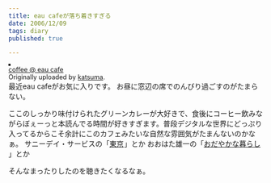 ```yaml
---
title: eau cafeが落ち着きすぎる
date: 2006/12/09
tags: diary
published: true

---
```


<a href="http://www.flickr.com/photos/katsuma/317756039/" title="photo sharing"><img src="http://static.flickr.com/141/317756039_5efa3fcb63_m.jpg" alt="" style="border: solid 2px #000000;" /></a>
<br />
<span style="font-size: 0.9em; margin-top: 0px;"><a href="http://www.flickr.com/photos/katsuma/317756039/">coffee @ eau cafe</a> 
<br />
Originally uploaded by <a href="http://www.flickr.com/people/katsuma/">katsuma</a>.
</span>
<br clear="all" />
最近eau cafeがお気に入りです。
お昼に窓辺の席でのんびり過ごすのがたまらない。



ここのしっかり味付けられたグリーンカレーが大好きで、食後にコーヒー飲みながらぼぇーっと本読んでる時間が好きすぎます。普段デジタルな世界にどっぷり入ってるからこそ余計にこのカフェみたいな自然な雰囲気がたまんないのかなぁ。
サニーデイ・サービスの「<a href="http://www.amazon.co.jp/gp/redirect.html?ie=UTF8&location=http%3A%2F%2Fwww.amazon.co.jp%2Fgp%2Fproduct%2FB00005FE0A&tag=katsumatv-22&linkCode=ur2&camp=247&creative=1211">東京</a><img src="http://www.assoc-amazon.jp/e/ir?t=katsumatv-22&amp;l=ur2&amp;o=9" width="1" height="1" border="0" alt="" style="border:none !important; margin:0px !important;" />」とか
おおはた雄一の「<a href="http://www.amazon.co.jp/gp/redirect.html?ie=UTF8&location=http%3A%2F%2Fwww.amazon.co.jp%2F%25E3%2583%25A9%25E3%2582%25B0%25E3%2583%25BB%25E3%2582%25BF%25E3%2582%25A4%25E3%2583%25A0-%25E3%2581%258A%25E3%2581%258A%25E3%2581%25AF%25E3%2581%259F%25E9%259B%2584%25E4%25B8%2580%2Fdp%2FB0007IO0TM%2Fsr%3D8-4%2Fqid%3D1165671150%3Fie%3DUTF8%26s%3Dmusic&tag=katsumatv-22&linkCode=ur2&camp=247&creative=1211">おだやかな暮らし</a><img src="http://www.assoc-amazon.jp/e/ir?t=katsumatv-22&amp;l=ur2&amp;o=9" width="1" height="1" border="0" alt="" style="border:none !important; margin:0px !important;" />」とか

そんなまったりしたのを聴きたくなるなぁ。
